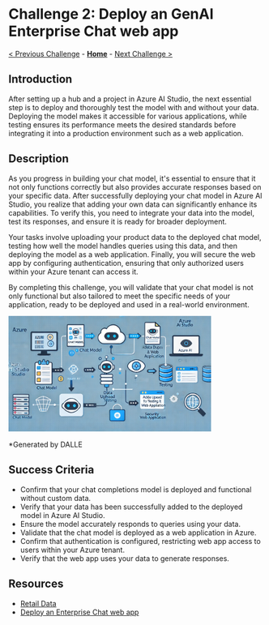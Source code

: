 # Challenge 2: Deploy an GenAI Enterprise Chat web app

 [< Previous Challenge](./Challenge1-Foundamentas.md) - **[Home](../README.md)** - [Next Challenge >](./Challenge3-Foundamentals.md)


## Introduction
After setting up a hub and a project in Azure AI Studio, the next essential step is to deploy and thoroughly test the model with and without your data. Deploying the model makes it accessible for various applications, while testing ensures its performance meets the desired standards before integrating it into a production environment such as a web application.


## Description
As you progress in building your chat model, it's essential to ensure that it not only functions correctly but also provides accurate responses based on your specific data. After successfully deploying your chat model in Azure AI Studio, you realize that adding your own data can significantly enhance its capabilities. To verify this, you need to integrate your data into the model, test its responses, and ensure it is ready for broader deployment.

Your tasks involve uploading your product data to the deployed chat model, testing how well the model handles queries using this data, and then deploying the model as a web application. Finally, you will secure the web app by configuring authentication, ensuring that only authorized users within your Azure tenant can access it.

By completing this challenge, you will validate that your chat model is not only functional but also tailored to meet the specific needs of your application, ready to be deployed and used in a real-world environment.


<img src="../../images/challenge2.webp" alt="Challenge 2" width="400"/>

*Generated by DALLE

## Success Criteria

- Confirm that your chat completions model is deployed and functional without custom data.
- Verify that your data has been successfully added to the deployed model in Azure AI Studio.
- Ensure the model accurately responds to queries using your data.
- Validate that the chat model is deployed as a web application in Azure.
- Confirm that authentication is configured, restricting web app access to users within your Azure tenant.
- Verify that the web app uses your data to generate responses.


## Resources
- [Retail Data](https://github.com/Azure-Samples/rag-data-openai-python-promptflow/tree/main/tutorial/data)
- [Deploy an Enterprise Chat web app](https://learn.microsoft.com/en-us/azure/ai-studio/tutorials/deploy-chat-web-app)



